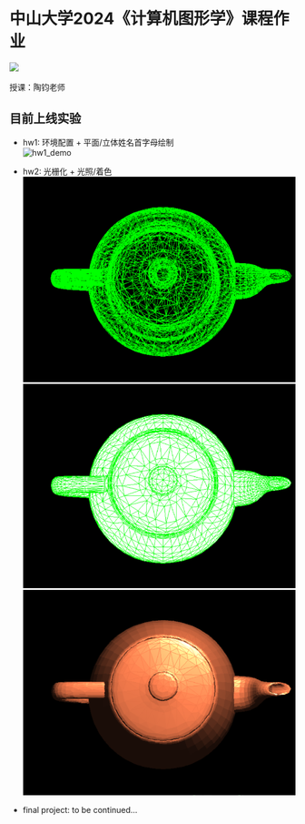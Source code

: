 # 中山大学2024《计算机图形学》课程作业

 ![](https://img.shields.io/badge/platform-windows-brightgreen.svg)

授课：陶钧老师

## 目前上线实验

- hw1: 环境配置 + 平面/立体姓名首字母绘制<br>
  ![hw1_demo](hw1/assets/hw1_demo.gif)
  
- hw2: 光栅化 + 光照/着色<br>
  ![hw2_demo_1](hw2/assets/DDA_teapot_7657.png)
  ![hw2_demo_2](hw2/assets/edge_walking_teapot_7657.png)
  ![hw2_demo_3](hw2/assets/Blinn-Phong_teapot_7657.png)
  <br>
- final project: to be continued...
  <br>
